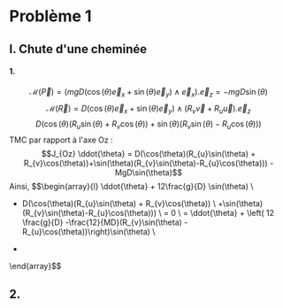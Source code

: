 # Problème 1
## I. Chute d'une cheminée
#### 1.
$$
\mathcal{M}(\vec{P}) = (mgD(\cos(\theta)\vec{e}_{x} +\sin(\theta) \vec{e}_{y})\wedge \vec{e}_{x}).\vec{e}_{z} = -mgD\sin(\theta)
$$
$$\mathcal{M}(\vec{R}) = D(\cos(\theta)\vec{e}_{x} +\sin(\theta) \vec{e}_{y}) \wedge (R_{v}\vec{v} + R_{u}\vec{u}). \vec{e}_{z} $$
$$ D(\cos(\theta)(R_{u}\sin(\theta) + R_{v}\cos(\theta))+\sin(\theta)(R_{v}\sin(\theta)-R_{u}\cos(\theta)))$$
TMC par rapport à l'axe Oz : 
$$J_{Oz} \ddot{\theta} = D(\cos(\theta)(R_{u}\sin(\theta) + R_{v}\cos(\theta))+\sin(\theta)(R_{v}\sin(\theta)-R_{u}\cos(\theta))) -MgD\sin(\theta)$$
Ainsi, 
$$\begin{array}{l}
\ddot{\theta} + 12\frac{g}{D} \sin(\theta)  \\
-  D(\cos(\theta)(R_{u}\sin(\theta) + R_{v}\cos(\theta)) \\
+\sin(\theta)(R_{v}\sin(\theta)-R_{u}\cos(\theta)))  \\
= 0 \\
= \ddot{\theta} + \left( 12 \frac{g}{D} -\frac{12}{MD}(R_{v}\sin(\theta) - R_{u}\cos(\theta))\right)\sin(\theta) \\
+
\end{array}$$

## 2.

